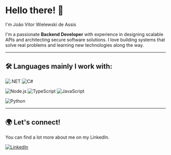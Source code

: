 # Hello there! 👋 
I'm João Vitor Wielewski de Assis

I'm a passionate **Backend Developer** with experience in designing scalable APIs and architecting secure software solutions. I love building systems that solve real problems and learning new technologies along the way.

---

## 🛠️ Languages mainly I work with:

  ![.NET](https://img.shields.io/badge/.NET-512BD4?style=for-the-badge&logo=dotnet&logoColor=white)  ![C#](https://img.shields.io/badge/C%23-239120?style=for-the-badge&logo=c-sharp&logoColor=white)

  ![Node.js](https://img.shields.io/badge/Node.js-339933?style=for-the-badge&logo=nodedotjs&logoColor=white)  ![TypeScript](https://img.shields.io/badge/TypeScript-3178C6?style=for-the-badge&logo=typescript&logoColor=white) ![JavaScript](https://img.shields.io/badge/JavaScript-F7DF1E?style=for-the-badge&logo=javascript&logoColor=black) 

  ![Python](https://img.shields.io/badge/Python-3776AB?style=for-the-badge&logo=python&logoColor=white)  

---

## 🌍 Let's connect! 

You can find a lot more about me on my LinkedIn.

[![LinkedIn](https://img.shields.io/badge/LinkedIn-0077B5?style=for-the-badge&logo=linkedin&logoColor=white)](https://www.linkedin.com/in/joaovitorwielewskideassis/)
